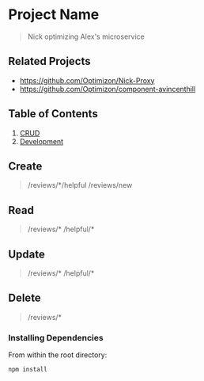 # Project Name

> Nick optimizing Alex's microservice

## Related Projects

  - https://github.com/Optimizon/Nick-Proxy
  - https://github.com/Optimizon/component-avincenthill

## Table of Contents

1. [CRUD](#Usage)
1. [Development](#development)

## Create

> /reviews/\*/helpful
> /reviews/new

## Read

> /reviews/\*
> /helpful/\*

## Update

> /reviews/\*
> /helpful/\*

## Delete

> /reviews/\*

### Installing Dependencies

From within the root directory:

```sh
npm install 
```

